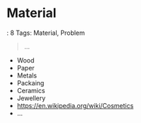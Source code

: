 # Material

: 8
Tags: Material, Problem

> …
> 

- Wood
- Paper
- Metals
- Packaing
- Ceramics
- Jewellery
- https://en.wikipedia.org/wiki/Cosmetics
- …